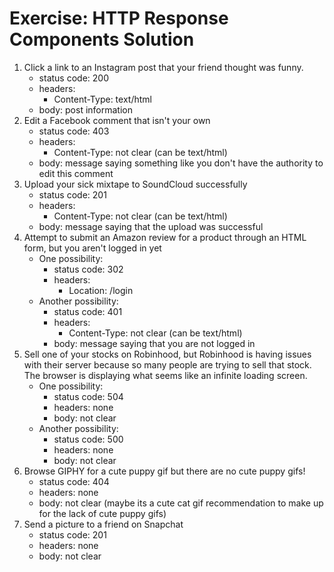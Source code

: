 # Exercise: HTTP Response Components Solution

1. Click a link to an Instagram post that your friend thought was funny.
   - status code: 200
   - headers:
     - Content-Type: text/html
   - body: post information
2. Edit a Facebook comment that isn't your own
   - status code: 403
   - headers:
     - Content-Type: not clear (can be text/html)
   - body: message saying something like you don't have the authority to edit
     this comment
3. Upload your sick mixtape to SoundCloud successfully
   - status code: 201
   - headers:
     - Content-Type: not clear (can be text/html)
   - body: message saying that the upload was successful
4. Attempt to submit an Amazon review for a product through an HTML form, but
   you aren't logged in yet
   - One possibility:
     - status code: 302
     - headers:
       - Location: /login
   - Another possibility:
     - status code: 401
     - headers:
       - Content-Type: not clear (can be text/html)
     - body: message saying that you are not logged in
5. Sell one of your stocks on Robinhood, but Robinhood is having issues with
   their server because so many people are trying to sell that stock. The
   browser is displaying what seems like an infinite loading screen.
   - One possibility:
     - status code: 504
     - headers: none
     - body: not clear
   - Another possibility:
     - status code: 500
     - headers: none
     - body: not clear
6. Browse GIPHY for a cute puppy gif but there are no cute puppy gifs!
   - status code: 404
   - headers: none
   - body: not clear (maybe its a cute cat gif recommendation to make up for
     the lack of cute puppy gifs)
7. Send a picture to a friend on Snapchat
   - status code: 201
   - headers: none
   - body: not clear

